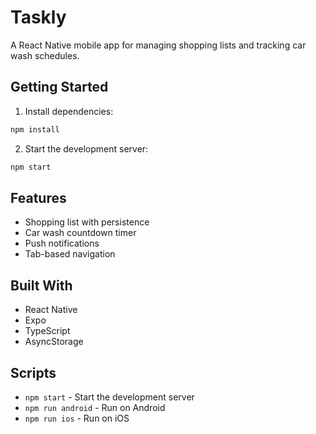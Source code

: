# Taskly

A React Native mobile app for managing shopping lists and tracking car wash schedules.

## Getting Started

1. Install dependencies:

```bash
npm install
```

2. Start the development server:

```bash
npm start
```

## Features

- Shopping list with persistence
- Car wash countdown timer
- Push notifications
- Tab-based navigation

## Built With

- React Native
- Expo
- TypeScript
- AsyncStorage

## Scripts

- `npm start` - Start the development server
- `npm run android` - Run on Android
- `npm run ios` - Run on iOS
